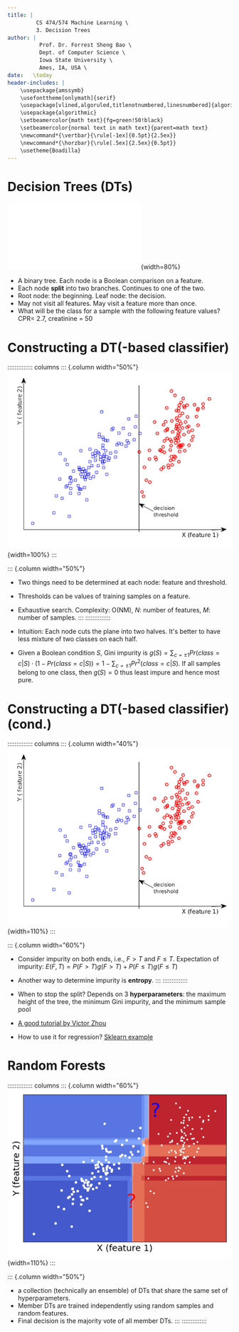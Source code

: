 ```yaml
---
title: | 
         CS 474/574 Machine Learning \
         3. Decision Trees
author: |
          Prof. Dr. Forrest Sheng Bao \
          Dept. of Computer Science \
          Iowa State University \
          Ames, IA, USA \
date:   \today
header-includes: |
    \usepackage{amssymb}
    \usefonttheme[onlymath]{serif}
    \usepackage[vlined,algoruled,titlenotnumbered,linesnumbered]{algorithm2e}
    \usepackage{algorithmic}
    \setbeamercolor{math text}{fg=green!50!black}
    \setbeamercolor{normal text in math text}{parent=math text}
    \newcommand*{\vertbar}{\rule[-1ex]{0.5pt}{2.5ex}}
    \newcommand*{\horzbar}{\rule[.5ex]{2.5ex}{0.5pt}}
    \usetheme{Boadilla}
---
```


# Decision Trees (DTs)

![](figs/tree_5.pdf){width=80%}

- A binary tree. Each node is a Boolean comparison on a feature. 
- Each node **split** into two branches. Continues to one of the two. 
- Root node: the beginning. Leaf node: the decision. 
- May not visit all features. May visit a feature more than once. 
- What will be the class for a sample with the following feature values? 
CPR= 2.7, creatinine = 50

# Constructing a DT(-based classifier)
:::::::::::::: columns
::: {.column width="50%"}
![](figs/explain.png){width=100%}
:::

::: {.column width="50%"}
- Two things need to be determined at each node: feature and threshold. 
- Thresholds can be values of training samples on a feature. 
- Exhaustive search. Complexity: O(NM), $N$: number of features, $M$: number of samples. 
:::
::::::::::::::

- Intuition: Each node cuts the plane into two halves. It's better to have less mixture of two classes on each half. 
- Given a Boolean condition $S$, Gini impurity is $g(S) =  \sum_{c=\pm1} 
Pr(class=c| S) \cdot (1-Pr(class=c| S)) = 1 - \sum_{c=\pm1} Pr^2(class=c| S)$. If all samples belong to one class, then $g(S)=0$ thus least impure and hence most pure. 


# Constructing a DT(-based classifier) (cond.)

:::::::::::::: columns
::: {.column width="40%"}
![](figs/explain.png){width=110%}
:::

::: {.column width="60%"}
- Consider impurity on both ends, i.e., $F>T$ and $F\le T$. Expectation of impurity: $E(F, T) = P(F>T)g(F>T) + P(F\le T)g(F\le T)$
- Another way to determine impurity is **entropy**. 
:::
::::::::::::::

- When to stop the split? Depends on 3 **hyperparameters**: the maximum height of the tree, the minimum Gini impurity, and the minimum sample pool
- [A good tutorial by Victor Zhou](https://victorzhou.com/blog/gini-impurity/)
- How to use it for regression? [Sklearn example](https://scikit-learn.org/stable/modules/tree.html)

# Random Forests

:::::::::::::: columns
::: {.column width="60%"}
![](figs/rf_surface.png){width=110%}
:::

::: {.column width="50%"}
-  a collection (technically an ​ensemble​) of DTs that share the same set of hyperparameters. 
- Member DTs are trained independently using random samples and random features. 
- Final decision is the majority vote of all member DTs. 
:::
::::::::::::::


